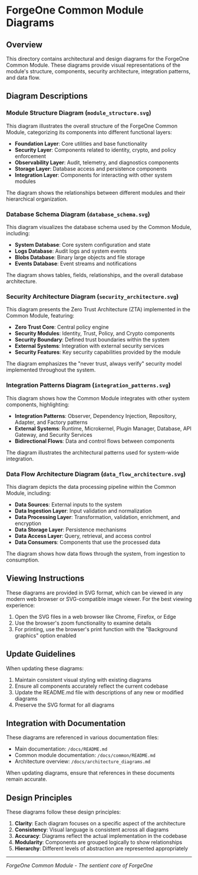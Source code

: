 # ForgeOne Common Module Diagrams

## Overview

This directory contains architectural and design diagrams for the ForgeOne Common Module. These diagrams provide visual representations of the module's structure, components, security architecture, integration patterns, and data flow.

## Diagram Descriptions

### Module Structure Diagram (`module_structure.svg`)

This diagram illustrates the overall structure of the ForgeOne Common Module, categorizing its components into different functional layers:

- **Foundation Layer**: Core utilities and base functionality
- **Security Layer**: Components related to identity, crypto, and policy enforcement
- **Observability Layer**: Audit, telemetry, and diagnostics components
- **Storage Layer**: Database access and persistence components
- **Integration Layer**: Components for interacting with other system modules

The diagram shows the relationships between different modules and their hierarchical organization.

### Database Schema Diagram (`database_schema.svg`)

This diagram visualizes the database schema used by the Common Module, including:

- **System Database**: Core system configuration and state
- **Logs Database**: Audit logs and system events
- **Blobs Database**: Binary large objects and file storage
- **Events Database**: Event streams and notifications

The diagram shows tables, fields, relationships, and the overall database architecture.

### Security Architecture Diagram (`security_architecture.svg`)

This diagram presents the Zero Trust Architecture (ZTA) implemented in the Common Module, featuring:

- **Zero Trust Core**: Central policy engine
- **Security Modules**: Identity, Trust, Policy, and Crypto components
- **Security Boundary**: Defined trust boundaries within the system
- **External Systems**: Integration with external security services
- **Security Features**: Key security capabilities provided by the module

The diagram emphasizes the "never trust, always verify" security model implemented throughout the system.

### Integration Patterns Diagram (`integration_patterns.svg`)

This diagram shows how the Common Module integrates with other system components, highlighting:

- **Integration Patterns**: Observer, Dependency Injection, Repository, Adapter, and Factory patterns
- **External Systems**: Runtime, Microkernel, Plugin Manager, Database, API Gateway, and Security Services
- **Bidirectional Flows**: Data and control flows between components

The diagram illustrates the architectural patterns used for system-wide integration.

### Data Flow Architecture Diagram (`data_flow_architecture.svg`)

This diagram depicts the data processing pipeline within the Common Module, including:

- **Data Sources**: External inputs to the system
- **Data Ingestion Layer**: Input validation and normalization
- **Data Processing Layer**: Transformation, validation, enrichment, and encryption
- **Data Storage Layer**: Persistence mechanisms
- **Data Access Layer**: Query, retrieval, and access control
- **Data Consumers**: Components that use the processed data

The diagram shows how data flows through the system, from ingestion to consumption.

## Viewing Instructions

These diagrams are provided in SVG format, which can be viewed in any modern web browser or SVG-compatible image viewer. For the best viewing experience:

1. Open the SVG files in a web browser like Chrome, Firefox, or Edge
2. Use the browser's zoom functionality to examine details
3. For printing, use the browser's print function with the "Background graphics" option enabled

## Update Guidelines

When updating these diagrams:

1. Maintain consistent visual styling with existing diagrams
2. Ensure all components accurately reflect the current codebase
3. Update the README.md file with descriptions of any new or modified diagrams
4. Preserve the SVG format for all diagrams

## Integration with Documentation

These diagrams are referenced in various documentation files:

- Main documentation: `/docs/README.md`
- Common module documentation: `/docs/common/README.md`
- Architecture overview: `/docs/architecture_diagrams.md`

When updating diagrams, ensure that references in these documents remain accurate.

## Design Principles

These diagrams follow these design principles:

1. **Clarity**: Each diagram focuses on a specific aspect of the architecture
2. **Consistency**: Visual language is consistent across all diagrams
3. **Accuracy**: Diagrams reflect the actual implementation in the codebase
4. **Modularity**: Components are grouped logically to show relationships
5. **Hierarchy**: Different levels of abstraction are represented appropriately

---

*ForgeOne Common Module - The sentient core of ForgeOne*